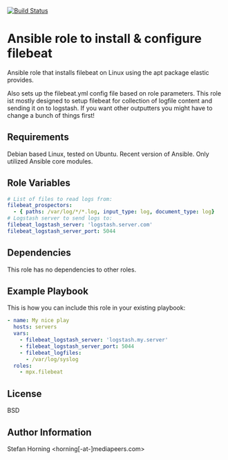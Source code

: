 [![Build Status](https://travis-ci.org/mediapeers/ansible-role-filebeat.svg?branch=master)](https://travis-ci.org/mediapeers/ansible-role-filebeat)

# Ansible role to install & configure filebeat
Ansible role that installs filebeat on Linux using the apt package elastic provides.

Also sets up the filebeat.yml config file based on role parameters.
This role ist mostly designed to setup filebeat for collection of logfile content and sending 
it on to logstash. If you want other outputters you might have to change a bunch of things first!

## Requirements
Debian based Linux, tested on Ubuntu. Recent version of Ansible. Only utilized Ansible core modules.

## Role Variables
```yaml
# List of files to read logs from:
filebeat_prospectors:
  - { paths: /var/log/*/*.log, input_type: log, document_type: log}
# Logstash server to send logs to:
filebeat_logstash_server: 'logstash.server.com'
filebeat_logstash_server_port: 5044
```

## Dependencies
This role has no dependencies to other roles.

## Example Playbook
This is how you can include this role in your existing playbook:
```yaml
- name: My nice play
  hosts: servers
  vars:
    - filebeat_logstash_server: 'logstash.my.server'
    - filebeat_logstash_server_port: 5044
    - filebeat_logfiles:
      - /var/log/syslog
  roles:
    - mpx.filebeat
```

## License
BSD

## Author Information
Stefan Horning <horning[-at-]mediapeers.com>
